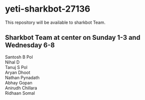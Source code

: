 # yeti-sharkbot-27136
This repository will be available to sharkbot Team.

## Sharkbot Team at center on Sunday 1-3 and Wednesday 6-8
Santosh B Pol <br> 
Nihal D <br>
Tanuj S Pol <br>
Aryan Dhoot <br>
Nathan Pynadath <br>
Abhay Gopan <br>
Anirudh Chillara <br>
Ridhaan Somal <br>

